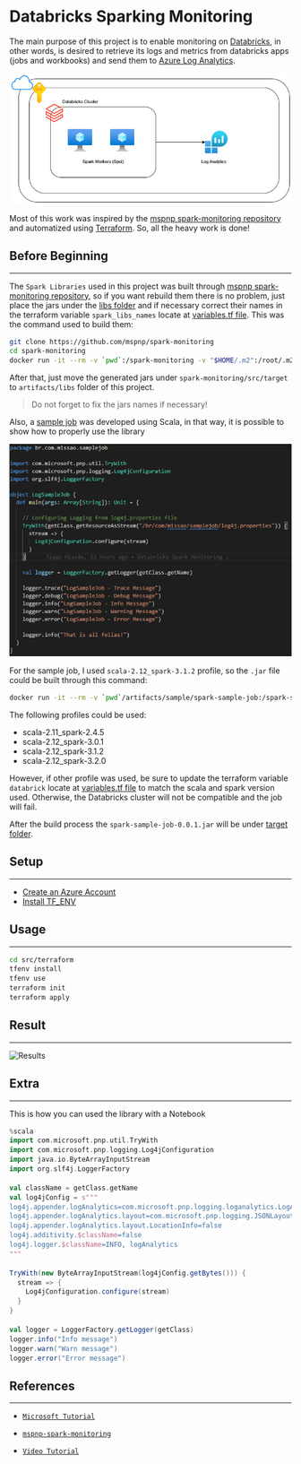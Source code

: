 # Databricks Sparking Monitoring

The main purpose of this project is to enable monitoring on [Databricks](https://databricks.com/), in other words, is desired to retrieve its logs and metrics from databricks apps (jobs and workbooks) and send them to [Azure Log Analytics](https://docs.microsoft.com/en-us/azure/azure-monitor/logs/log-analytics-overview).

![Architecture](./artifacts/pictures/architecture.jpg)

Most of this work was inspired by the [mspnp spark-monitoring repository](https://databricks.com/) and automatized using [Terraform](https://www.terraform.io/). So, all the heavy work is done!

## Before Beginning
---

The `Spark Libraries` used in this project was built through [mspnp spark-monitoring repository](https://databricks.com/), so if you want rebuild them there is no problem, just place the jars under the [libs folder](./artifacts//libs/) and if necessary correct their names in the terraform variable `spark_libs_names` locate at [variables.tf file](./src/variables.tf). This was the command used to build them:

```bash
git clone https://github.com/mspnp/spark-monitoring
cd spark-monitoring
docker run -it --rm -v `pwd`:/spark-monitoring -v "$HOME/.m2":/root/.m2 mcr.microsoft.com/java/maven:8-zulu-debian10 /spark-monitoring/build.sh

```

After that, just move the generated jars under `spark-monitoring/src/target` to `artifacts/libs` folder of this project. 

> Do not forget to fix the jars names if necessary!

Also, a [sample job](./artifacts/sample/spark-sample-job/src/main/scala/br/com/missao/samplejob/LogSampleJob.scala) was developed using Scala, in that way, it is possible to show how to properly use the library

![LogExample](./artifacts/pictures/LogSampleJob.png)

For the sample job, I used `scala-2.12_spark-3.1.2` profile, so the `.jar` file could be built through this command:

```bash
docker run -it --rm -v `pwd`/artifacts/sample/spark-sample-job:/spark-sample-job -v "$HOME/.m2":/root/.m2 -w /spark-sample-job mcr.microsoft.com/java/maven:8-zulu-debian10 mvn install -P "scala-2.12_spark-3.1.2"
```

The following profiles could be used:
- scala-2.11_spark-2.4.5
- scala-2.12_spark-3.0.1
- scala-2.12_spark-3.1.2
- scala-2.12_spark-3.2.0

However, if other profile was used, be sure to update the terraform variable `databrick` locate at [variables.tf file](./src/variables.tf) to match the scala and spark version used. Otherwise, the Databricks cluster will not be compatible and the job will fail.

After the build process the `spark-sample-job-0.0.1.jar` will be under [target folder](./artifacts/sample/spark-sample-job/target/).
## Setup
---

- [Create an Azure Account](https://azure.microsoft.com/en-us/free/)
- [Install TF_ENV](https://github.com/tfutils/tfenv)


## Usage
---

```bash
cd src/terraform
tfenv install
tfenv use
terraform init
terraform apply
```
## Result
---

![Results](./artifacts/results.gif)

## Extra
---

This is how you can used the library with a Notebook

```scala
%scala
import com.microsoft.pnp.util.TryWith
import com.microsoft.pnp.logging.Log4jConfiguration
import java.io.ByteArrayInputStream
import org.slf4j.LoggerFactory

val className = getClass.getName
val log4jConfig = s"""
log4j.appender.logAnalytics=com.microsoft.pnp.logging.loganalytics.LogAnalyticsAppender
log4j.appender.logAnalytics.layout=com.microsoft.pnp.logging.JSONLayout
log4j.appender.logAnalytics.layout.LocationInfo=false
log4j.additivity.$className=false
log4j.logger.$className=INFO, logAnalytics
"""

TryWith(new ByteArrayInputStream(log4jConfig.getBytes())) {
  stream => {
    Log4jConfiguration.configure(stream)
  }
}

val logger = LoggerFactory.getLogger(getClass)
logger.info("Info message")
logger.warn("Warn message")
logger.error("Error message")
```
## References
---

- [`Microsoft Tutorial`](https://docs.microsoft.com/en-us/azure/architecture/databricks-monitoring/application-logs)

- [`mspnp-spark-monitoring`](https://github.com/mspnp/spark-monitoring)

- [`Video Tutorial`](https://www.youtube.com/watch?v=fktz63uDzM4&ab_channel=DustinVannoy)